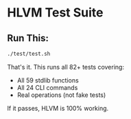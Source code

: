 # HLVM Test Suite

## Run This:

```bash
./test/test.sh
```

That's it. This runs all 82+ tests covering:
- All 59 stdlib functions  
- All 24 CLI commands
- Real operations (not fake tests)

If it passes, HLVM is 100% working.